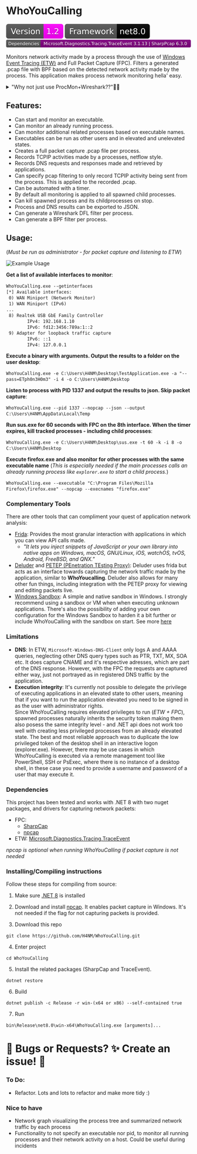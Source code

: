 ﻿# WhoYouCalling 

![Python Versions](imgs/version.svg)
![Groppy version](imgs/target_framework.svg)
![Groppy version](imgs/dependencies.svg)

Monitors network activity made by a process through the use of [Windows Event Tracing (ETW)](https://learn.microsoft.com/en-us/windows-hardware/drivers/devtest/event-tracing-for-windows--etw-) and Full Packet Capture (FPC). Filters a generated .pcap file with BPF based on the detected network activity made by the process. 
This application makes process network monitoring hella' easy.

<details>
  <summary>"Why not just use ProcMon+Wireshark??"🤔🤔</summary>

One of the best methods of monitoring activities by a process in Windows is with the Sysinternal tool [ProcMon](https://learn.microsoft.com/sv-se/sysinternals/downloads/procmon). 
However, there are some downsides:
1. **Manual Work**: To get a Full Packet Capture per process you need to manually start a packet capture with a tool like Wireshark/Tshark, and create a filter for endpoints based on the results of ProcMon, which can be timeconsuming and potential endpoints may be missed due to human error if the process is not automated.
2. **Child processes**: It can be tedious to maintain a track record of all of the child processes that may spawn and the endpoints they're communicating with.
3. **DNS queries**: (AFAIK) ProcMon doesn't support capturing DNS queries. It does provide with UDP/TCP sent to port 53, but no information of the actual domain name that's queried nor the given address response.
</details>

## Features: 
- Can start and monitor an executable.
- Can monitor an already running process.
- Can monitor additional related processes based on executable names.
- Executables can be run as other users and in elevated and unelevated states. 
- Creates a full packet capture .pcap file per process.
- Records TCPIP activities made by a processes, netflow style.
- Records DNS requests and responses made and retrieved by applications.
- Can specify pcap filtering to only record TCPIP activity being sent from the process. This is applied to the recorded .pcap.
- Can be automated with a timer.
- By default all monitoring is applied to all spawned child processes.
- Can kill spawned process and its childprocesses on stop. 
- Process and DNS results can be exported to JSON.
- Can generate a Wireshark DFL filter per process.
- Can generate a BPF filter per process.

## Usage:
(*Must be run as administrator - for packet capture and listening to ETW*) 

![Example Usage](imgs/ExampleUsage.gif)

**Get a list of available interfaces to monitor**:
```
WhoYouCalling.exe --getinterfaces
[*] Available interfaces:
 0) WAN Miniport (Network Monitor)
 1) WAN Miniport (IPv6)
...
 8) Realtek USB GbE Family Controller
        IPv4: 192.168.1.10
        IPv6: fd12:3456:789a:1::2
 9) Adapter for loopback traffic capture
        IPv6: ::1
        IPv4: 127.0.0.1
```

**Execute a binary with arguments. Output the results to a folder on the user desktop**:
```
WhoYouCalling.exe -e C:\Users\H4NM\Desktop\TestApplication.exe -a "--pass=ETph0n3H0m3" -i 4 -o C:\Users\H4NM\Desktop
```

**Listen to process with PID 1337 and output the results to json. Skip packet capture**:
```
WhoYouCalling.exe --pid 1337 --nopcap --json --output C:\Users\H4NM\AppData\Local\Temp
```

**Run sus.exe for 60 seconds with FPC on the 8th interface. When the timer expires, kill tracked processes - including child processes**:
```
WhoYouCalling.exe -e C:\Users\H4NM\Desktop\sus.exe -t 60 -k -i 8 -o C:\Users\H4NM\Desktop
```

**Execute firefox.exe and also monitor for other processes with the same executable name** (*This is especially needed if the main processes calls an already running process like `explorer.exe` to start a child process.*)
```
WhoYouCalling.exe --executable "C:\Program Files\Mozilla Firefox\firefox.exe" --nopcap --execnames "firefox.exe"
```

### Complementary Tools
There are other tools that can compliment your quest of application network analysis:
- [Frida](https://frida.re/): Provides the most granular interaction with applications in which you can view API calls made. 
	- *"It lets you inject snippets of JavaScript or your own library into native apps on Windows, macOS, GNU/Linux, iOS, watchOS, tvOS, Android, FreeBSD, and QNX."*
- [Deluder](https://github.com/Warxim/deluder) and [PETEP (PEnetration TEsting Proxy)](https://github.com/Warxim/petep): Deluder uses frida but acts as an interface towards capturing the network traffic made by the application, similar to **WhoYoucalling**. Deluder also allows for many other fun things, including integration with the PETEP proxy for viewing and editing packets live.
- [Windows Sandbox](https://learn.microsoft.com/en-us/windows/security/application-security/application-isolation/windows-sandbox/windows-sandbox-overview): A simple and native sandbox in Windows. I strongly recommend using a sandbox or VM when when executing unknown applications. There's also the possibility of adding your own configuration for the Windows Sandbox to harden it a bit further or include WhoYouCalling with the sandbox on start. See more [here](https://learn.microsoft.com/en-us/windows/security/application-security/application-isolation/windows-sandbox/windows-sandbox-configure-using-wsb-file)

### Limitations
- **DNS**: In ETW, `Microsoft-Windows-DNS-Client` only logs A and AAAA queries, neglecting other DNS query types such as PTR, TXT, MX, SOA etc. It does capture CNAME and it's respective adresses, which are part of the DNS response. However, with the FPC the requests are captured either way, just not portrayed as in registered DNS traffic by the application.
- **Execution integrity**: It's currently not possible to delegate the privilege of executing applications in an elevated state to other users, meaning that if you want to run the application elevated you need to be signed in as the user with administrator rights.   
  Since WhoYouCalling requires elevated privileges to run (*ETW + FPC*), spawned processes naturally inherits the security token making them also posess the same integrity level - and .NET api does not work too well with creating less privileged processes from an already elevated state.
  The best and most reliable approach was to duplicate the low privileged token of the desktop shell in an interactive logon (explorer.exe).
  However, there may be use cases in which WhoYouCalling is executed via a remote management tool like PowerShell, SSH or PsExec, where there is no instance of a desktop shell, in these case you need to provide a username and password of a user that may execute it. 

### Dependencies
This project has been tested and works with .NET 8 with two nuget packages, and drivers for capturing network packets: 
- FPC: 
  - [SharpCap](https://github.com/dotpcap/sharppcap)
  - [npcap](https://npcap.com/#download)
- ETW: [Microsoft.Diagnostics.Tracing.TraceEvent](https://www.nuget.org/packages/Microsoft.Diagnostics.Tracing.TraceEvent/)

*npcap is optional when running WhoYouCalling if packet capture is not needed*

### Installing/Compiling instructions
Follow these steps for compiling from source:
1. Make sure [.NET 8](https://learn.microsoft.com/en-us/dotnet/core/install/windows) is installed

2. Download and install [npcap](https://npcap.com/#download). It enables packet capture in Windows. It's not needed if the flag for not capturing packets is provided.

3. Download this repo
```
git clone https://github.com/H4NM/WhoYouCalling.git
```

4. Enter project
```
cd WhoYouCalling
```

5. Install the related packages (SharpCap and TraceEvent). 
```
dotnet restore
```

6. Build 
```
dotnet publish -c Release -r win-(x64 or x86) --self-contained true
```

7. Run
```
bin\Release\net8.0\win-x64\WhoYouCalling.exe [arguments]...
```



# 🐛 Bugs or Requests? ✨ Create an issue! 🚀

### To Do:
- Refactor. Lots and lots to refactor and make more tidy :) 

### Nice to have
- Network graph visualizing the process tree and summarized network traffic by each process
- Functionality to not specify an executable nor pid, to monitor all running processes and their network activity on a host. Could be useful during incidents